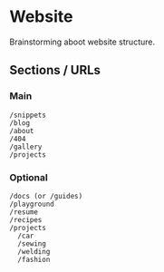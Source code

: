 # Website
Brainstorming aboot website structure.

## Sections / URLs
### Main
```
/snippets
/blog
/about
/404
/gallery
/projects
```

### Optional
```
/docs (or /guides)
/playground
/resume
/recipes
/projects
  /car
  /sewing
  /welding
  /fashion
```

